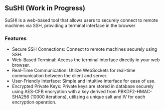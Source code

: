 ## SuSHI (Work in Progress)

SuSHI is a web-based tool that allows users to securely connect to remote machines via SSH, providing a terminal interface in the browser

### Features
- Secure SSH Connections: Connect to remote machines securely using SSH.
- Web-Based Terminal: Access the terminal interface directly in your web browser.
- Real-Time Communication: Utilize WebSockets for real-time communication between the client and server.
- User-Friendly Interface: Simple and intuitive interface for ease of use.
- Encrypted Private Keys: Private keys are stored in database securely using AES-CFB encryption with a key derived from PBKDF2-HMAC-SHA256 (10000 iterations), utilizing a unique salt and IV for each encryption operation.
